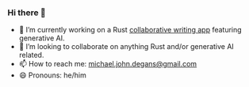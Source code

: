 ### Hi there 👋

- 🔭 I’m currently working on a Rust [collaborative writing app](https://github.com/mdegans/weave) featuring generative AI.
- 👯 I’m looking to collaborate on anything Rust and/or generative AI related.
- 📫 How to reach me: michael.john.degans@gmail.com
- 😄 Pronouns: he/him
